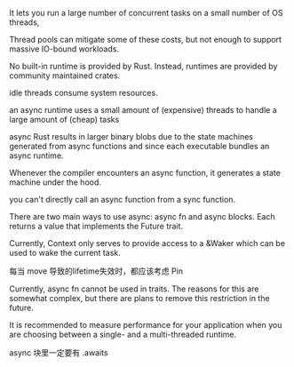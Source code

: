 It lets you run a large number of concurrent tasks on a small number of OS threads,

Thread pools can mitigate some of these costs, but not enough to support massive IO-bound workloads.

No built-in runtime is provided by Rust. Instead, runtimes are provided by community maintained crates.

idle threads consume system resources.

an async runtime uses a small amount of (expensive) threads to handle a large amount of (cheap) tasks

async Rust results in larger binary blobs due to the state machines generated from async functions and since each executable bundles an async runtime.

Whenever the compiler encounters an async function, it generates a state machine under the hood.

you can't directly call an async function from a sync function.

There are two main ways to use async: async fn and async blocks. 
Each returns a value that implements the Future trait.

Currently, Context only serves to provide access to a &Waker which can be used to wake the current task.

每当 move 导致的lifetime失效时，都应该考虑 Pin

Currently, async fn cannot be used in traits. 
The reasons for this are somewhat complex, but there are plans to remove this restriction in the future.

It is recommended to measure performance for your application when you are choosing between a single- and a multi-threaded runtime.

async 块里一定要有 .awaits 

